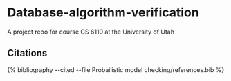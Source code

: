 # Database-algorithm-verification
A project repo for course CS 6110 at the University of Utah

## Citations
{% bibliography --cited --file Probailistic model checking/references.bib  %}

